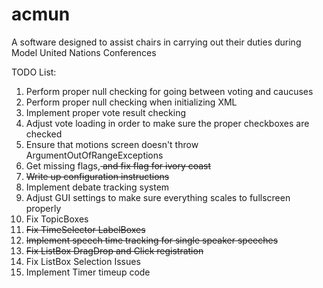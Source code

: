 # acmun

A software designed to assist chairs in carrying out their duties during Model United Nations Conferences

TODO List:
<ol>
  <li>Perform proper null checking for going between voting and caucuses</li>
  <li>Perform proper null checking when initializing XML</li>
  <li>Implement proper vote result checking</li>
  <li>Adjust vote loading in order to make sure the proper checkboxes are checked</li>
  <li>Ensure that motions screen doesn't throw ArgumentOutOfRangeExceptions</li>
  <li>Get missing flags,<strike> and fix flag for ivory coast</strike></li>
  <li><strike>Write up configuration instructions</strike></li>
  <li>Implement debate tracking system</li>
  <li>Adjust GUI settings to make sure everything scales to fullscreen properly</li>
  <li>Fix TopicBoxes</li>
  <li><strike>Fix TimeSelector LabelBoxes</strike></li>
  <li><strike>Implement speech time tracking for single speaker speeches</strike></li>
  <li><strike>Fix ListBox DragDrop and Click registration</strike></li>
  <li>Fix ListBox Selection Issues</li>
  <li>Implement Timer timeup code</li>
</ol>
